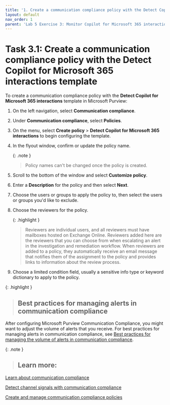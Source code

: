 ```yaml
---
title: '1. Create a communication compliance policy with the Detect Copilot for Microsoft 365 interactions template'
layout: default
nav_order: 1
parent: 'Lab 5 Exercise 3: Monitor Copilot for Microsoft 365 interactions with communication compliance'
---
```


# Task 3.1: Create a communication compliance policy with the Detect Copilot for Microsoft 365 interactions template

To create a communication compliance policy with the **Detect Copilot for Microsoft 365 interactions** template in Microsoft Purview:

1. On the left navigation, select **Communication compliance**.

1. Under **Communication compliance**, select **Policies**.

1. On the menu, select **Create policy** > **Detect Copilot for Microsoft 365 interactions** to begin configuring the template.

1. In the flyout window, confirm or update the policy name. 

    {: .note }
    > Policy names can't be changed once the policy is created.

1. Scroll to the bottom of the window and select **Customize policy**.

1. Enter a **Description** for the policy and then select **Next**.

1. Choose the users or groups to apply the policy to, then select the users or groups you'd like to exclude.

1. Choose the reviewers for the policy. 

    {: .highlight }
    > Reviewers are individual users, and all reviewers must have mailboxes hosted on Exchange Online. Reviewers added here are the reviewers that you can choose from when escalating an alert in the investigation and remediation workflow. When reviewers are added to a policy, they automatically receive an email message that notifies them of the assignment to the policy and provides links to information about the review process.

1. Choose a limited condition field, usually a sensitive info type or keyword dictionary to apply to the policy.

{: .highlight }
> ## Best practices for managing alerts in communication compliance
After configuring Microsoft Purview Communication Compliance, you might want to adjust the volume of alerts that you receive. For best practices for managing alerts in communication compliance, see [Best practices for managing the volume of alerts in communication compliance](https://learn.microsoft.com/en-us/purview/communication-compliance-alerts-best-practices "Best practices for managing the volume of alerts in communication compliance").

{: .note }
> ## Learn more:
 >
 [Learn about communication compliance](https://learn.microsoft.com/en-us/purview/communication-compliance "Learn about communication compliance")
 >
 [Detect channel signals with communication compliance](https://learn.microsoft.com/en-us/purview/communication-compliance-channels "Detect channel signals with communication compliance")
 >
 [Create and manage communication compliance policies](https://learn.microsoft.com/en-us/purview/communication-compliance-policies "Create and manage communication compliance policies")
